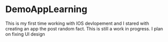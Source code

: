 # DemoAppLearning
This is my first time working with IOS devlopement and I stared with creating an app the post random fact. This is still a work in progress. I plan on fixing UI design 
